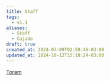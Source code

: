 ```yaml
---
title: Staff
tags:
  - v1.1
aliases:
  - Staff
  - Cajado
draft: true
created_at: 2024-07-09T02:59:46-03:00
updated_at: 2024-10-12T15:18:24-03:00
---
```


[Toram](../26/Toram.md)